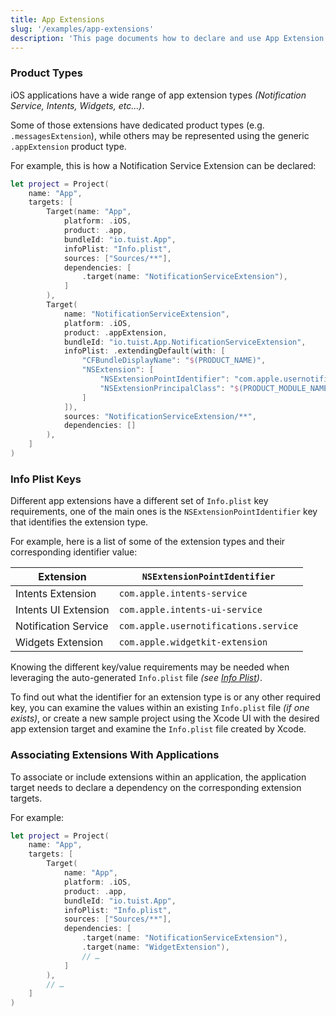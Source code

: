 ```yaml
---
title: App Extensions
slug: '/examples/app-extensions'
description: 'This page documents how to declare and use App Extension targets.'
---
```


### Product Types

iOS applications have a wide range of app extension types _(Notification Service, Intents, Widgets, etc...)_.

Some of those extensions have dedicated product types (e.g. `.messagesExtension`), while others may be represented
using the generic `.appExtension` product type.

For example, this is how a Notification Service Extension can be declared:

```swift
let project = Project(
    name: "App",
    targets: [
        Target(name: "App",
            platform: .iOS,
            product: .app,
            bundleId: "io.tuist.App",
            infoPlist: "Info.plist",
            sources: ["Sources/**"],
            dependencies: [
                .target(name: "NotificationServiceExtension"),
            ]
        ),
        Target(
            name: "NotificationServiceExtension",
            platform: .iOS,
            product: .appExtension,
            bundleId: "io.tuist.App.NotificationServiceExtension",
            infoPlist: .extendingDefault(with: [
                "CFBundleDisplayName": "$(PRODUCT_NAME)",
                "NSExtension": [
                    "NSExtensionPointIdentifier": "com.apple.usernotifications.service",
                    "NSExtensionPrincipalClass": "$(PRODUCT_MODULE_NAME).NotificationService"
                ]
            ]),
            sources: "NotificationServiceExtension/**",
            dependencies: []
        ),
    ]
)
```

### Info Plist Keys

Different app extensions have a different set of `Info.plist` key requirements, one of the main ones is the `NSExtensionPointIdentifier` key that identifies the extension type.

For example, here is a list of some of the extension types and their corresponding identifier value:

| Extension            | `NSExtensionPointIdentifier`          |
| -------------------- | ------------------------------------- |
| Intents Extension    | `com.apple.intents-service`           |
| Intents UI Extension | `com.apple.intents-ui-service`        |
| Notification Service | `com.apple.usernotifications.service` |
| Widgets Extension    | `com.apple.widgetkit-extension`       |

Knowing the different key/value requirements may be needed when leveraging the auto-generated `Info.plist` file _(see [Info Plist](../manifests/project/))_.

To find out what the identifier for an extension type is or any other required key, you can examine the values within an existing `Info.plist` file _(if one exists)_,
or create a new sample project using the Xcode UI with the desired app extension target and examine the `Info.plist` file created by Xcode.

### Associating Extensions With Applications

To associate or include extensions within an application, the application target needs to declare a dependency on the corresponding extension targets.

For example:

```swift
let project = Project(
    name: "App",
    targets: [
        Target(
            name: "App",
            platform: .iOS,
            product: .app,
            bundleId: "io.tuist.App",
            infoPlist: "Info.plist",
            sources: ["Sources/**"],
            dependencies: [
                .target(name: "NotificationServiceExtension"),
                .target(name: "WidgetExtension"),
                // …
            ]
        ),
        // …
    ]
)
```
